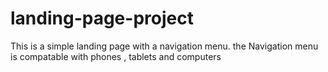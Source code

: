 # landing-page-project
 This is a simple landing page with a navigation menu. the Navigation menu is compatable with phones , tablets and computers 
